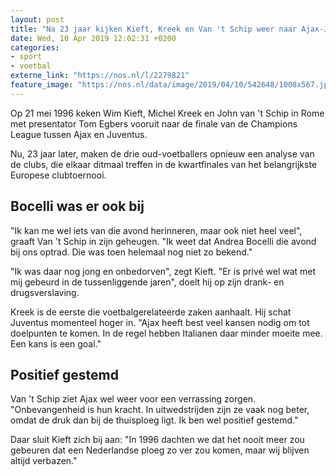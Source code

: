 ```yaml
---
layout: post
title: "Na 23 jaar kijken Kieft, Kreek en Van 't Schip weer naar Ajax-Juventus"
date: Wed, 10 Apr 2019 12:02:31 +0200
categories: 
- sport 
- voetbal 
externe_link: "https://nos.nl/l/2279821"
feature_image: "https://nos.nl/data/image/2019/04/10/542648/1008x567.jpg"
---
```


<p>Op 21 mei 1996 keken Wim Kieft, Michel Kreek en John van 't Schip in Rome met presentator Tom Egbers vooruit naar de finale van de Champions League tussen Ajax en Juventus.</p>
<p>Nu, 23 jaar later, maken de drie oud-voetballers opnieuw een analyse van de clubs, die elkaar ditmaal treffen in de kwartfinales van het belangrijkste Europese clubtoernooi.</p>
<h2>Bocelli was er ook bij</h2>
<p>"Ik kan me wel iets van die avond herinneren, maar ook niet heel veel", graaft Van 't Schip in zijn geheugen. "Ik weet dat Andrea Bocelli die avond bij ons optrad. Die was toen helemaal nog niet zo bekend."</p>
<p>"Ik was daar nog jong en onbedorven", zegt Kieft. "Er is privé wel wat met mij gebeurd in de tussenliggende jaren", doelt hij op zijn drank- en drugsverslaving.</p>
<p>Kreek is de eerste die voetbalgerelateerde zaken aanhaalt. Hij schat Juventus momenteel hoger in. "Ajax heeft best veel kansen nodig om tot doelpunten te komen. In de regel hebben Italianen daar minder moeite mee. Een kans is een goal."</p>
<h2>Positief gestemd</h2>
<p>Van 't Schip ziet Ajax wel weer voor een verrassing zorgen. "Onbevangenheid is hun kracht. In uitwedstrijden zijn ze vaak nog beter, omdat de druk dan bij de thuisploeg ligt. Ik ben wel positief gestemd."</p>
<p>Daar sluit Kieft zich bij aan: "In 1996 dachten we dat het nooit meer zou gebeuren dat een Nederlandse ploeg zo ver zou komen, maar wij blijven altijd verbazen."</p>
